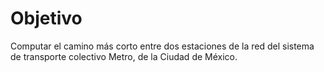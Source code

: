 # Objetivo

Computar el camino más corto entre dos estaciones de la red del sistema de transporte colectivo Metro, de la Ciudad de México.
